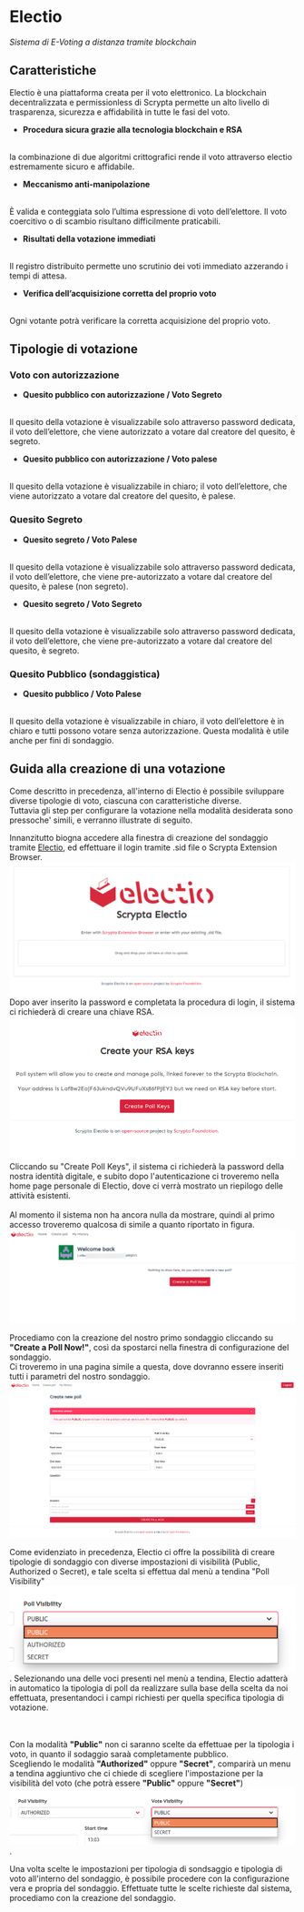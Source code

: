 # Electio
*Sistema di E-Voting a distanza tramite blockchain*

## Caratteristiche

Electio è una piattaforma creata per il voto elettronico. La blockchain decentralizzata e permissionless di Scrypta permette un alto livello di trasparenza, sicurezza e affidabilità in tutte le fasi del voto.

- **Procedura sicura grazie alla tecnologia blockchain e RSA**
<br>
la combinazione di due algoritmi crittografici rende il voto attraverso electio estremamente sicuro e affidabile.

- **Meccanismo anti-manipolazione** 
<br>
È valida e conteggiata solo l’ultima espressione di voto dell’elettore. Il voto coercitivo o di scambio risultano difficilmente praticabili.

- **Risultati della votazione immediati**
<br>
Il registro distribuito permette uno scrutinio dei voti immediato azzerando i tempi di attesa.

- **Verifica dell’acquisizione corretta del proprio voto**
<br> 
Ogni votante potrà verificare la corretta acquisizione del proprio voto.

## Tipologie di votazione

### Voto con autorizzazione

- **Quesito pubblico con autorizzazione / Voto Segreto**
<br>
Il quesito della votazione è visualizzabile solo attraverso password dedicata, il voto dell’elettore, che viene autorizzato a votare dal creatore del quesito, è segreto.

- **Quesito pubblico con autorizzazione / Voto palese**
<br>
Il quesito della votazione è visualizzabile in chiaro;  il voto dell’elettore,  che viene autorizzato a votare dal creatore del quesito, è palese.

### Quesito Segreto

- **Quesito segreto / Voto Palese**
<br>
Il quesito della votazione è visualizzabile solo attraverso password dedicata, il voto dell’elettore, che viene pre-autorizzato a votare dal creatore del quesito, è palese (non segreto).

- **Quesito segreto / Voto Segreto**
<br>
Il quesito della votazione è visualizzabile solo attraverso password dedicata, il voto dell’elettore, che viene pre-autorizzato a votare dal creatore del quesito, è segreto.

### Quesito Pubblico (sondaggistica)

- **Quesito pubblico / Voto Palese**
<br>
Il quesito della votazione è visualizzabile in chiaro, il voto dell’elettore è in chiaro e tutti possono votare senza autorizzazione. Questa modalità è utile anche per fini di sondaggio.

## Guida alla creazione di una votazione

Come descritto in precedenza, all'interno di Electio è possibile sviluppare diverse tipologie di voto, ciascuna con caratteristiche diverse.
<br>Tuttavia gli step per configurare la votazione nella modalità desiderata sono pressoche' simili, e verranno illustrate di seguito.

Innanzitutto biogna accedere alla finestra di creazione del sondaggio tramite [Electio](https://vote.electio.app/#/), ed effettuare il login tramite .sid file o Scrypta Extension Browser.
![Electio](../.vuepress/public/assets/electio/login.png)
<br>Dopo aver inserito la password e completata la procedura di login, il sistema ci richiederà di creare una chiave RSA.
![Electio](../.vuepress/public/assets/electio/rsa.png)
<br>Cliccando su "Create Poll Keys", il sistema ci richiederà la password della nostra identità digitale, e subito dopo l'autenticazione ci troveremo nella home page personale di Electio, dove ci verrà mostrato un riepilogo delle attività esistenti.
<br><br>Al momento il sistema non ha ancora nulla da mostrare, quindi al primo accesso troveremo qualcosa di simile a quanto riportato in figura.
![Electio](../.vuepress/public/assets/electio/main_empty.png)

Procediamo con la creazione del nostro primo sondaggio cliccando su **"Create a Poll Now!"**, così da spostarci nella  finestra di configurazione del sondaggio.
<br>Ci troveremo in una pagina simile a questa, dove dovranno essere inseriti tutti i parametri del nostro sondaggio.
![Electio](../.vuepress/public/assets/electio/full.png)


Come evidenziato in precedenza, Electio ci offre la possibilità di creare tipologie di sondaggio con diverse impostazioni di visibilità (Public, Authorized o Secret), e tale scelta si effettua dal menù a tendina "Poll Visibility"
![Electio](../.vuepress/public/assets/electio/type_poll.png).
Selezionando una delle voci presenti nel menù a tendina, Electio adatterà in automatico la tipologia di poll da realizzare sulla base della scelta da noi effettuata, presentandoci i campi richiesti per quella specifica tipologia di votazione.

<br><br>Con la modalità **"Public"** non ci saranno scelte da effettuae per la tipologia i voto, in quanto il sodaggio saraà completamente pubblico.
<br>Scegliendo le modalità **"Authorized"** oppure **"Secret"**, comparirà un menu a tendina aggiuntivo che ci chiede di scegliere l'impostazione per la visibilità del voto (che potrà essere **"Public"** oppure **"Secret"**)
![Electio](../.vuepress/public/assets/electio/dropdown.png).

Una volta scelte le impostazioni per tipologia di sondsaggio e tipologia di voto all'interno del sondaggio, è possibile procedere con la configurazione vera e propria del sondaggio. Effettuate tutte le scelte richieste dal sistema, procediamo con la creazione del sondaggio.
